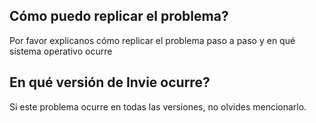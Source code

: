 ## Cómo puedo replicar el problema?
Por favor explicanos cómo replicar el problema paso a paso y en qué sistema operativo ocurre
## En qué versión de Invie ocurre?
Si este problema ocurre en todas las versiones, no olvides mencionarlo. 
